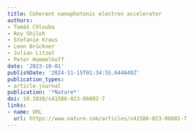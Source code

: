 ```yaml
---
title: Coherent nanophotonic electron accelerator
authors:
- Tomáš Chlouba
- Roy Shiloh
- Stefanie Kraus
- Leon Brückner
- Julian Litzel
- Peter Hommelhoff
date: '2023-10-01'
publishDate: '2024-11-15T01:34:55.644640Z'
publication_types:
- article-journal
publication: '*Nature*'
doi: 10.1038/s41586-023-06602-7
links:
- name: URL
  url: https://www.nature.com/articles/s41586-023-06602-7
---
```

